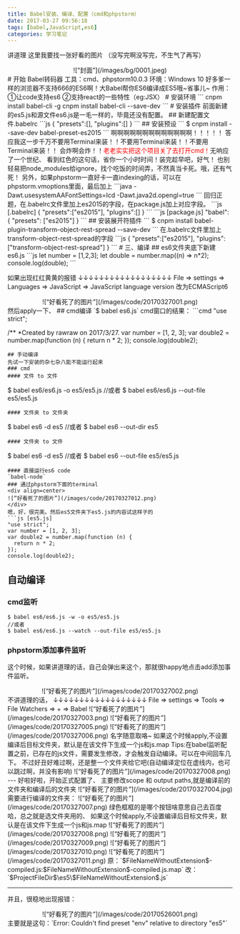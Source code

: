 ```yaml
---
title: Babel安装、编译、配置（cmd和phpstorm）
date: 2017-03-27 09:56:18
tags: [babel,JavaScript,es6]
categories: 学习笔记
---
```

讲道理 这里我要找一张好看的图片
（没写完啊没写完，不生气了再写）
<div align=center>
![“封面”](/images/bg/0001.jpeg)
</div>
<!--more-->
# 开始
Babel转码器
工具：cmd、phpstorm10.0.3
环境：Windows 10
好多爹一样的浏览器不支持666的ES6啊！大Babel帮你ES6编译成ES5哦~省事儿~
作用：
    ①让code支持es6
    ②支持react的一些特性（eg:JSX）
# 安装环境
```
    cnpm install babel-cli -g
    cnpm install babel-cli --save-dev
```
# 安装插件
前面新建的es5.js和源文件es6.js是一毛一样的，毕竟还没有配置。
## 新建配置文件.babelrc
```js
{
"presets":[],
"plugins":[]
}
```
## 安装预设
```
$ cnpm install --save-dev babel-preset-es2015
```
啊啊啊啊啊啊啊啊啊啊啊啊啊！！！！！
答应我这一步千万不要用Terminal来装！！不要用Terminal来装！！不要用Terminal来装！！
会炸啊会炸！！<font color='red'>老老实实把这个项目关了去打开cmd！</font>无响应了一个世纪、
看到红色的这句话，省你一个小时时间！装完趁早吧，好气！
也别轻易把node_modules给ignore，找个吃饭的时间弄，不然真当卡死。哦，还有气死！
另外，如果phpstorm一直好卡一直indexing的话，可以在phpstorm.vmoptions里面，最后加上
```java
-Dawt.usesystemAAFontSettings=lcd  
-Dawt.java2d.opengl=true 
```
回归正题，在.babelrc文件里加上es2015的字段，在package.js加上对应字段。
```js [.babelrc]
{
"presets":["es2015"],
"plugins":[]
}
```
```js [package.js]
  "babel": {
    "presets": ["es2015"]
  }
```
## 安装展开符插件
```
$ cnpm install babel-plugin-transform-object-rest-spread --save-dev
```
在.babelrc文件里加上transform-object-rest-spread的字段
```js
{
"presets":["es2015"],
"plugins":["transform-object-rest-spread"]
}
```
# 三、编译
## es6文件夹底下新建es6.js
```js
    let number = [1,2,3];
    let double = number.map((n) => n*2);
    console.log(double);
```

如果出现红红黄黄的报错
↓↓↓↓↓↓↓↓↓↓↓↓↓↓↓↓↓↓
File  =>  settings  =>  Languages  =>  JavaScript  =>  JavaScript language version 改为ECMAScript6
<div align=center>
![“好看死了的图片”](/images/code/20170327001.png)
</div>
然后apply一下、
## cmd编译
`$ babel es6.js` 
cmd窗口的结果：
```cmd
"use strict";

/**
*Created by rawraw on 2017/3/27.
var number = [1, 2, 3];
var double2 = number.map(function (n) {
  return n * 2;
});
console.log(double2);
```
## 手动编译 
先试一下安装的杂七杂八能不能运行起来
### cmd
#### 文件 to 文件
```
$ babel es6/es6.js -o es5/es5.js
//或者
$ babel es6/es6.js --out-file es5/es5.js
```
#### 文件夹 to 文件夹
```
$ babel es6 -d es5
//或者
$ babel es6 --out-dir es5
```
#### 文件夹 to 文件
```
$ babel es6 -d es5
//或者
$ babel es6 --out-file es5/es5.js
```
#### 直接运行es6 code
`babel-node`
### 通过phpstorm下面的terminal
<div align=center>
![“好看死了的图片”](/images/code/20170327012.png)
</div>
嗯，好，很完美。然后es5文件夹下es5.js的内容试这样子的
```js [es5.js]
"use strict";
var number = [1, 2, 3];
var double2 = number.map(function (n) {
  return n * 2;
});
console.log(double2);
```
## 自动编译
### cmd监听
```
$ babel es6/es6.js -w -o es5/es5.js
//或者
$ babel es6/es6.js --watch --out-file es5/es5.js
```

### phpstorm添加事件监听
这个时候，如果讲道理的话，自己会弹出来这个，那就很happy地点击add添加事件监听。
<div align=center>
![“好看死了的图片”](/images/code/20170327002.png)
</div>
不讲道理的话，
↓↓↓↓↓↓↓↓↓↓↓↓↓↓↓↓↓↓
File  =>  settings  =>  Tools  =>  File Watchers  =>  +  =>  Babel
![“好看死了的图片”](/images/code/20170327003.png)
![“好看死了的图片”](/images/code/20170327005.png)
![“好看死了的图片”](/images/code/20170327006.png)
名字随意取咯~
如果这个时候apply,不设置编译后目标文件夹，默认是在该文件下生成一个js和js.map
Tips:在babel监听配置之前，已存在的js文件，需要发生修改，才会触发自动编译。可以在中间回车几下。
不过好丑好难过啊，还是整一个文件夹给它吧(自动编译定位在虚线内，也可以跳过啊，并没有影响)
![“好看死了的图片”](/images/code/20170327008.png)
---
好啦好啦，开始正式配置了、
主要修改scope 和 output paths,就是编译前的文件夹和编译后的文件夹
![“好看死了的图片”](/images/code/20170327004.jpg)
需要进行编译的文件夹：
![“好看死了的图片”](/images/code/20170327007.png)
绿色框框的是哪个按钮啥意思自己去百度哈，总之就是选文件夹用的、
如果这个时候apply,不设置编译后目标文件夹，默认是在该文件下生成一个js和js.map
![“好看死了的图片”](/images/code/20170327008.png)
![“好看死了的图片”](/images/code/20170327009.png)
![“好看死了的图片”](/images/code/20170327010.png)
![“好看死了的图片”](/images/code/20170327011.png)
原：`$FileNameWithoutExtension$-compiled.js:$FileNameWithoutExtension$-compiled.js.map`
改：`$ProjectFileDir$\es5\$FileNameWithoutExtension$.js`

---
并且，很稳地出现报错：
<div align=center>
![“好看死了的图片”](/images/code/20170526001.png)
</div>
主要就是这句：`Error: Couldn't find preset "env" relative to directory "es5"`